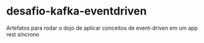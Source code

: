 # desafio-kafka-eventdriven
Artefatos para rodar o dojo de aplicar conceitos de event-driven em um app rest síncrono
